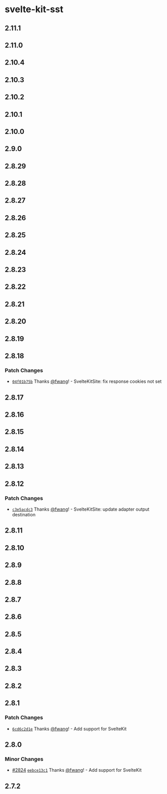 # svelte-kit-sst

## 2.11.1

## 2.11.0

## 2.10.4

## 2.10.3

## 2.10.2

## 2.10.1

## 2.10.0

## 2.9.0

## 2.8.29

## 2.8.28

## 2.8.27

## 2.8.26

## 2.8.25

## 2.8.24

## 2.8.23

## 2.8.22

## 2.8.21

## 2.8.20

## 2.8.19

## 2.8.18

### Patch Changes

- [`04f01b75b`](https://github.com/serverless-stack/sst/commit/04f01b75b72dc7310911ac5da8554ebdbf5699f4) Thanks [@fwang](https://github.com/fwang)! - SvelteKitSite: fix response cookies not set

## 2.8.17

## 2.8.16

## 2.8.15

## 2.8.14

## 2.8.13

## 2.8.12

### Patch Changes

- [`c3e5acdc3`](https://github.com/serverless-stack/sst/commit/c3e5acdc3758a1f8b008206323b8dbb45ea704d0) Thanks [@fwang](https://github.com/fwang)! - SvelteKitSite: update adapter output destination

## 2.8.11

## 2.8.10

## 2.8.9

## 2.8.8

## 2.8.7

## 2.8.6

## 2.8.5

## 2.8.4

## 2.8.3

## 2.8.2

## 2.8.1

### Patch Changes

- [`6cd6c2d1e`](https://github.com/serverless-stack/sst/commit/6cd6c2d1eae10979fabdfad6912e61a3c7211e3f) Thanks [@fwang](https://github.com/fwang)! - Add support for SvelteKit

## 2.8.0

### Minor Changes

- [#2824](https://github.com/serverless-stack/sst/pull/2824) [`eebce13c1`](https://github.com/serverless-stack/sst/commit/eebce13c18cb51f2fd6ead53492ed5d8fc375040) Thanks [@fwang](https://github.com/fwang)! - Add support for SvelteKit

## 2.7.2
